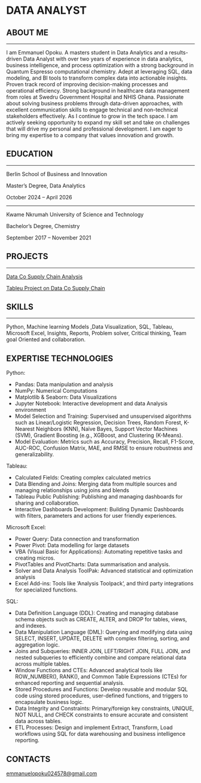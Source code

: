 # DATA ANALYST

## ABOUT ME 
--------------
I am Emmanuel Opoku.  A masters student in Data Analytics and a results-driven Data Analyst with over two years of experience in data analytics, business intelligence, and process optimization with a strong background in Quantum Espresso computational chemistry. Adept at leveraging SQL, data modeling, and BI tools to transform complex data into actionable insights. Proven track record of improving decision-making processes and operational efficiency. Strong background in healthcare data management from roles at Swedru Government Hospital and NHIS Ghana. Passionate about solving business problems through data-driven approaches, with excellent communication skills to engage technical and non-technical stakeholders effectively.
As I continue to grow in the tech space. I am actively seeking opportunity to expand my skill set and take on challenges that will drive my personal and professional development. I am eager to bring my expertise to a company that values innovation and growth. 

## EDUCATION
----------------
Berlin School of Business and Innovation

Master’s Degree, Data Analytics

October 2024 – April 2026

-------
Kwame Nkrumah University of Science and Technology

Bachelor’s Degree, Chemistry

September 2017 – November 2021



## PROJECTS
----------------

[Data Co Supply Chain Analysis](https://opoku370.github.io/ )

[Tableu Project on Data Co Supply Chain](https://public.tableau.com/app/profile/emmanuel.opoku3814/viz/SupplyChainTableauDashboard/SalesDashboard?publish=yes )


## SKILLS
------------

Python, Machine learning Models ,Data Visualization, SQL, Tableau, Microsoft Excel, Insights, Reports, Problem solver, Critical thinking, Team goal Oriented and collaboration.

EXPERTISE TECHNOLOGIES
--------------

Python:
-	Pandas: Data manipulation and analysis
-	NumPy: Numerical Computations
-	Matplotlib & Seaborn: Data Visualizations
-	Jupyter Notebook: Interactive development and data Analysis environment
- Model Selection and Training: Supervised and unsupervised algorithms such as Linear/Logistic Regression, Decision Trees, Random Forest, K-Nearest Neighbors (KNN), Naïve Bayes, Support Vector Machines (SVM), Gradient Boosting (e.g., XGBoost, and Clustering (K-Means).
- Model Evaluation: Metrics such as Accuracy, Precision, Recall, F1-Score, AUC-ROC, Confusion Matrix, MAE, and RMSE to ensure robustness and generalizability.


Tableau:

-	Calculated Fields: Creating complex calculated metrics
-	Data Blending and Joins: Merging data from multiple sources and managing relationships using joins and blends
-	Tableau Public Publishing: Publishing and managing dashboards for sharing and collaboration.
-	Interactive Dashboards Development: Building Dynamic Dashboards with filters, parameters and actions for user friendly experiences.

Microsoft Excel:

-	Power Query: Data connection and transformation
-	Power Pivot: Data modelling for large datasets
-	VBA (Visual Basic for Applications): Automating repetitive tasks and creating micros.
-	PivotTables and PivotCharts: Data summarisation and analysis.
-	Solver and Data Analysis ToolPak: Advanced statistical and optimization analysis
-	Excel Add-ins: Tools like ‘Analysis Toolpack‘, and third party integrations for specialized functions.

SQL: 

-	Data Definition Language (DDL):
Creating and managing database schema objects such as CREATE, ALTER, and DROP for tables, views, and indexes.
-	Data Manipulation Language (DML):
Querying and modifying data using SELECT, INSERT, UPDATE, DELETE with complex filtering, sorting, and aggregation logic.
-	Joins and Subqueries:
INNER JOIN, LEFT/RIGHT JOIN, FULL JOIN, and nested subqueries to efficiently combine and compare relational data across multiple tables.
-	Window Functions and CTEs:
Advanced analytical tools like ROW_NUMBER(), RANK(), and Common Table Expressions (CTEs) for enhanced reporting and sequential analysis.
-	Stored Procedures and Functions:
Develop reusable and modular SQL code using stored procedures, user-defined functions, and triggers to encapsulate business logic.
-	Data Integrity and Constraints:
Primary/foreign key constraints, UNIQUE, NOT NULL, and CHECK constraints to ensure accurate and consistent data across tables.
-	ETL Processes:
Design and implement Extract, Transform, Load workflows using SQL for data warehousing and business intelligence reporting.

CONTACTS
-----------------
emmanuelopoku024578@gmail.com














